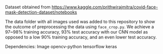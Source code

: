 Dataset obtained from https://www.kaggle.com/prithwirajmitra/covid-face-mask-detection-dataset/notebooks

The data folder with all images used was added to this repository to show the outcome of preprocessing the data using `face_crop.py`.
We achieve a 97~98% training accuracy, 93% test accuracy with our CNN model as opposed to a low 90% training accuracy, and an even lower test accuracy.

Dependencies:
Image
opencv-python
tensorflow
keras
